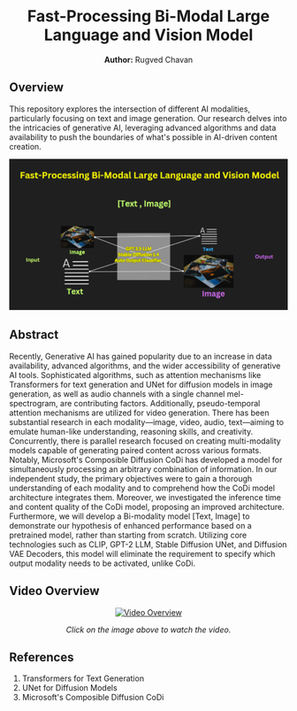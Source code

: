 <h1 align="center">Fast-Processing Bi-Modal Large Language and Vision Model</h1>

<p align="center"><strong>Author:</strong> Rugved Chavan</p>

## Overview
This repository explores the intersection of different AI modalities, particularly focusing on text and image generation. Our research delves into the intricacies of generative AI, leveraging advanced algorithms and data availability to push the boundaries of what's possible in AI-driven content creation.

<p align="center">
  <img src="Image.png" alt="Research Image">
</p>

## Abstract
Recently, Generative AI has gained popularity due to an increase in data availability, advanced algorithms, and the wider accessibility of generative AI tools. Sophisticated algorithms, such as attention mechanisms like Transformers for text generation and UNet for diffusion models in image generation, as well as audio channels with a single channel mel-spectrogram, are contributing factors. Additionally, pseudo-temporal attention mechanisms are utilized for video generation. There has been substantial research in each modality—image, video, audio, text—aiming to emulate human-like understanding, reasoning skills, and creativity. Concurrently, there is parallel research focused on creating multi-modality models capable of generating paired content across various formats. Notably, Microsoft's Composible Diffusion CoDi has developed a model for simultaneously processing an arbitrary combination of information. In our independent study, the primary objectives were to gain a thorough understanding of each modality and to comprehend how the CoDi model architecture integrates them. Moreover, we investigated the inference time and content quality of the CoDi model, proposing an improved architecture. Furthermore, we will develop a Bi-modality model [Text, Image] to demonstrate our hypothesis of enhanced performance based on a pretrained model, rather than starting from scratch. Utilizing core technologies such as CLIP, GPT-2 LLM, Stable Diffusion UNet, and Diffusion VAE Decoders, this model will eliminate the requirement to specify which output modality needs to be activated, unlike CoDi.

## Video Overview

<p align="center">
  <a href="http://www.youtube.com/watch?v=bDb0FkX1tLI">
    <img src="http://img.youtube.com/vi/bDb0FkX1tLI/0.jpg" alt="Video Overview">
  </a>
</p>

<p align="center">
  <em>Click on the image above to watch the video.</em>
</p>

## References
1. Transformers for Text Generation
2. UNet for Diffusion Models
3. Microsoft's Composible Diffusion CoDi
